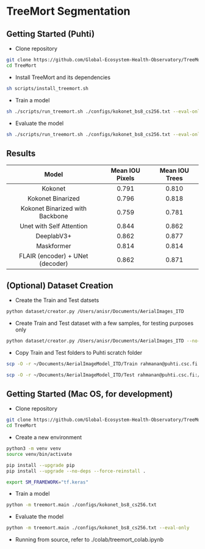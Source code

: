 # TreeMort Segmentation

## Getting Started (Puhti)

- Clone repository

```bash
git clone https://github.com/Global-Ecosystem-Health-Observatory/TreeMort.git
cd TreeMort
```

- Install TreeMort and its dependencies

```bash
sh scripts/install_treemort.sh
```

- Train a model

```bash
sh ./scripts/run_treemort.sh ./configs/kokonet_bs8_cs256.txt --eval-only false
```

- Evaluate the model
```bash
sh ./scripts/run_treemort.sh ./configs/kokonet_bs8_cs256.txt --eval-only true
```

## Results

| Model                             | Mean IOU Pixels   | Mean IOU Trees    |
| :-------------------------------: | :---------------: | :---------------: |
| Kokonet                           | 0.791             | 0.810             |
| Kokonet Binarized                 | 0.796             | 0.818             |
| Kokonet Binarized with Backbone   | 0.759             | 0.781             |
| Unet with Self Attention          | 0.844             | 0.862             |
| DeeplabV3+                        | 0.862             | 0.877             |
| Maskformer                        | 0.814             | 0.814             |
| FLAIR (encoder) + UNet (decoder)  | 0.862             | 0.871             |

## (Optional) Dataset Creation

- Create the Train and Test datsets

```bash
python dataset/creator.py /Users/anisr/Documents/AerialImages_ITD
```

- Create Train and Test dataset with a few samples, for testing purposes only

```bash
python dataset/creator.py /Users/anisr/Documents/AerialImages_ITD --no-of-samples 2 
```

- Copy Train and Test folders to Puhti scratch folder

```bash
scp -O -r ~/Documents/AerialImageModel_ITD/Train rahmanan@puhti.csc.fi:/scratch/project_2008436/rahmanan/AerialImageModel_ITD/Train

scp -O -r ~/Documents/AerialImageModel_ITD/Test rahmanan@puhti.csc.fi:/scratch/project_2008436/rahmanan/AerialImageModel_ITD/Test
```

## Getting Started (Mac OS, for development)

- Clone repository

```bash
git clone https://github.com/Global-Ecosystem-Health-Observatory/TreeMort.git
cd TreeMort
```

- Create a new environment

```bash
python3 -m venv venv
source venv/bin/activate

pip install --upgrade pip
pip install --upgrade --no-deps --force-reinstall .

export SM_FRAMEWORK="tf.keras"
```

- Train a model

```bash
python -m treemort.main ./configs/kokonet_bs8_cs256.txt
```

- Evaluate the model
```bash
python -m treemort.main ./configs/kokonet_bs8_cs256.txt --eval-only
```

- Running from source, refer to ./colab/treemort_colab.ipynb